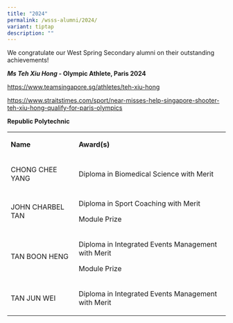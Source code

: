 ```yaml
---
title: "2024"
permalink: /wsss-alumni/2024/
variant: tiptap
description: ""
---
```

<p>We congratulate our West Spring Secondary alumni on their outstanding
achievements!</p>
<p><strong><em>Ms Teh Xiu Hong</em> - Olympic Athlete, Paris 2024</strong>
</p>
<p><a href="https://www.teamsingapore.sg/athletes/teh-xiu-hong" rel="noopener noreferrer nofollow" target="_blank">https://www.teamsingapore.sg/athletes/teh-xiu-hong</a>
</p>
<p><a href="https://www.straitstimes.com/sport/near-misses-help-singapore-shooter-teh-xiu-hong-qualify-for-paris-olympics" rel="noopener noreferrer nofollow" target="_blank">https://www.straitstimes.com/sport/near-misses-help-singapore-shooter-teh-xiu-hong-qualify-for-paris-olympics</a>
</p>
<p></p>
<p><strong>Republic Polytechnic</strong>
</p>
<table style="minWidth: 50px">
<colgroup>
<col>
<col>
</colgroup>
<tbody>
<tr>
<td rowspan="1" colspan="1">
<p><strong>Name</strong>
</p>
</td>
<td rowspan="1" colspan="1">
<p><strong>Award(s)</strong>
</p>
</td>
</tr>
<tr>
<td rowspan="1" colspan="1">
<p>CHONG CHEE YANG</p>
</td>
<td rowspan="1" colspan="1">
<p>Diploma in Biomedical Science with Merit</p>
</td>
</tr>
<tr>
<td rowspan="1" colspan="1">
<p>JOHN CHARBEL TAN</p>
</td>
<td rowspan="1" colspan="1">
<p>Diploma in Sport Coaching with Merit</p>
<p>Module Prize</p>
</td>
</tr>
<tr>
<td rowspan="1" colspan="1">
<p>TAN BOON HENG</p>
</td>
<td rowspan="1" colspan="1">
<p>Diploma in Integrated Events Management with Merit</p>
<p>Module Prize</p>
</td>
</tr>
<tr>
<td rowspan="1" colspan="1">
<p>TAN JUN WEI</p>
</td>
<td rowspan="1" colspan="1">
<p>Diploma in Integrated Events Management with Merit</p>
</td>
</tr>
</tbody>
</table>
<p></p>